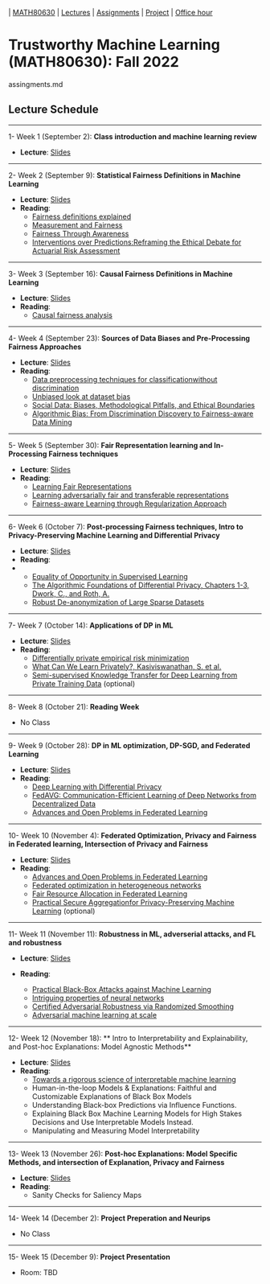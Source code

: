 | [MATH80630](main.md) | [Lectures](lectures.md) | [Assignments](assingments.md) | [Project](project.md) | [Office hour](office_hr.md)
# Trustworthy Machine Learning (MATH80630): Fall 2022
assingments.md

## Lecture Schedule
___
1- <span style="font-size:1em;">Week 1 (September 2): **Class introduction and machine learning review**</span>
- **Lecture**: [Slides](https://drive.google.com/file/d/1RIosVQL-nrlBWHXMV8dzJ6mcEOhHntXy/view?usp=sharing)

___
2- <span style="font-size:1em;">Week 2 (September 9): **Statistical Fairness Definitions in Machine Learning**</span>
- **Lecture**: [Slides](https://drive.google.com/file/d/1KLYt0JKAt8rPX9ARngzSFSpHs8AzOxPZ/view?usp=sharing)
- **Reading**: 
  * [Fairness definitions explained](https://fairware.cs.umass.edu/papers/Verma.pdf)
  * [Measurement and Fairness](https://arxiv.org/abs/1912.05511)
  * [Fairness Through Awareness](https://arxiv.org/abs/1104.3913)
  * [Interventions over Predictions:Reframing the Ethical Debate for Actuarial Risk Assessment](https://proceedings.mlr.press/v81/barabas18a.html)


___
3- <span style="font-size:1em;">Week 3 (September 16): **Causal Fairness Definitions in Machine Learning** </span>
- **Lecture**: [Slides](https://drive.google.com/file/d/1Fa-JMA269q6zBSHZ24Kl0aGkxtmWOMj5/view?usp=sharing)
- **Reading**: 
    * [Causal fairness analysis](https://causalai.net/r90.pdf)
    
    
___
4- <span style="font-size:1em;">Week 4 (September 23): **Sources of Data Biases and Pre-Processing Fairness Approaches**</span>
- **Lecture**: [Slides](https://drive.google.com/file/d/1AVWkISaF2cdLhHBhDAHcm80MA2gelXmN/view?usp=sharing)
- **Reading**: 
  * [Data preprocessing techniques for classificationwithout discrimination](https://link.springer.com/article/10.1007/s10115-011-0463-8)
  * [Unbiased look at dataset bias](https://people.csail.mit.edu/torralba/publications/datasets_cvpr11.pdf)
  * [Social Data: Biases, Methodological Pitfalls, and Ethical Boundaries](https://www.microsoft.com/en-us/research/wp-content/uploads/2017/03/SSRN-id2886526.pdf)
  * [Algorithmic Bias: From Discrimination Discovery to Fairness-aware Data Mining](https://dl.acm.org/doi/abs/10.1145/2939672.2945386?casa_token=C4RO-tZvUNkAAAAA:8J3D9Z74zrVr3bWQbxjYAhOeB2umRgvqYVhqoy83FNZHzPMr--YNVYgBIjqYbXkrVeOiEN1QZGMW)
  
___
5- <span style="font-size:1em;">Week 5 (September 30): **Fair Representation learning and In-Processing Fairness techniques**</span>
- **Lecture**: [Slides](https://drive.google.com/file/d/1XQq7qPfymX40T17yZ93y1fvPxRce7_I8/view?usp=sharing)
- **Reading**: 
  * [Learning Fair Representations](https://www.cs.toronto.edu/~toni/Papers/icml-final.pdf)
  * [Learning adversarially fair and transferable representations](https://arxiv.org/abs/1802.06309)
  * [Fairness-aware Learning through Regularization Approach](https://ieeexplore.ieee.org/document/6137441)

___
6- <span style="font-size:1em;">Week 6 (October 7): **Post-processing Fairness techniques, Intro to Privacy-Preserving Machine Learning and Differential Privacy**</span>
- **Lecture**: [Slides](https://drive.google.com/file/d/1sViG6TPst31rlumOi_a4-yauXlG2wQiz/view?usp=sharing)
- **Reading**: 
- * [Equality of Opportunity in Supervised Learning](https://arxiv.org/abs/1610.02413)
  * [The Algorithmic Foundations of Differential Privacy, Chapters 1-3, Dwork, C., and Roth, A.](https://www.cis.upenn.edu/~aaroth/Papers/privacybook.pdf)
  * [Robust De-anonymization of Large Sparse Datasets](https://ieeexplore.ieee.org/document/4531148)
  

___
7- <span style="font-size:1em;">Week 7 (October 14): **Applications of DP in ML**</span>
- **Lecture**: [Slides](https://drive.google.com/file/d/1ccJSvVR6kHh7FwdY6UYXHJIhZ2FB2OvI/view?usp=sharing)
- **Reading**: 
  * [Differentially private empirical risk minimization](https://www.jmlr.org/papers/volume12/chaudhuri11a/chaudhuri11a.pdf)
  * [What Can We Learn Privately?, Kasiviswanathan, S. et al.](https://arxiv.org/abs/0803.0924)
  * [Semi-supervised Knowledge Transfer for Deep Learning from Private Training Data](https://arxiv.org/abs/1610.05755) (optional)

___
8- <span style="font-size:1em;">Week 8 (October 21): **Reading Week**</span>
- No Class
 
 
___
9- <span style="font-size:1em;">Week 9 (October 28): **DP in ML optimization, DP-SGD, and Federated Learning**</span>
- **Lecture**: [Slides](https://drive.google.com/file/d/1F-cOPoyuVDVMiwaNTLDenV6z2sVGZTFs/view?usp=share_link)
- **Reading**: 
  * [Deep Learning with Differential Privacy](https://arxiv.org/abs/1607.00133)
  * [FedAVG: Communication-Efficient Learning of Deep Networks from Decentralized Data](https://arxiv.org/abs/1602.05629)
  * [Advances and Open Problems in Federated Learning](https://arxiv.org/abs/1912.04977?fbclid=IwAR0xSC1fbgFUtkOgyl6tU0tj_cVLFZxxcobakIsUrB7FccbjB5XZV0dH5bE)

___
10- <span style="font-size:1em;">Week 10 (November 4): **Federated Optimization, Privacy and Fairness in Federated learning, Intersection of Privacy and Fairness**</span>
- **Lecture**: [Slides](https://drive.google.com/file/d/13Q-YqXOc55IqIVPIToFu-4b-Esja26bE/view?usp=share_link)
- **Reading**: 
  * [Advances and Open Problems in Federated Learning](https://arxiv.org/abs/1912.04977?fbclid=IwAR0xSC1fbgFUtkOgyl6tU0tj_cVLFZxxcobakIsUrB7FccbjB5XZV0dH5bE)
  * [Federated optimization in heterogeneous networks](https://arxiv.org/abs/1812.06127)
  * [Fair Resource Allocation in Federated Learning](https://arxiv.org/abs/1905.10497)
  * [Practical Secure Aggregationfor Privacy-Preserving Machine Learning](https://eprint.iacr.org/2017/281.pdf) (optional)

 
___
11- <span style="font-size:1em;">Week 11 (November 11): **Robustness in ML, adverserial attacks, and FL and robustness**</span>
- **Lecture**: [Slides](https://drive.google.com/file/d/1nyARE6fPEC77iwWOQ-P-J0gNyIRofOd4/view?usp=share_link)
- **Reading**: 
  
  * [Practical Black-Box Attacks against Machine Learning](https://arxiv.org/abs/1602.02697)
  * [Intriguing properties of neural networks](https://arxiv.org/abs/1312.6199)
  * [Certified Adversarial Robustness via Randomized Smoothing](https://arxiv.org/abs/1902.02918)
  * [Adversarial machine learning at scale](https://arxiv.org/abs/1611.01236)


___
12- <span style="font-size:1em;">Week 12 (November 18): ** Intro to Interpretability and Explainability, and Post-hoc Explanations: Model Agnostic Methods**</span>
- **Lecture**: [Slides]()
- **Reading**: 
  * [Towards a rigorous science of interpretable machine learning](https://arxiv.org/abs/1702.08608)
  * Human-in-the-loop Models & Explanations: Faithful and Customizable Explanations of Black Box Models
  * Understanding Black-box Predictions via Influence Functions.
  * Explaining Black Box Machine Learning Models for High Stakes Decisions and Use Interpretable Models Instead.
  * Manipulating and Measuring Model Interpretability

___
13- <span style="font-size:1em;">Week 13 (November 26): **Post-hoc Explanations: Model Specific Methods, and intersection of Explanation, Privacy and Fairness**</span>
- **Lecture**: [Slides]()
- **Reading**: 
  * Sanity Checks for Saliency Maps

___
14- <span style="font-size:1em;">Week 14 (December 2): **Project Preperation and Neurips**</span>
- No Class

___
15- <span style="font-size:1em;">Week 15 (December 9): **Project Presentation**</span>
- Room: TBD 


